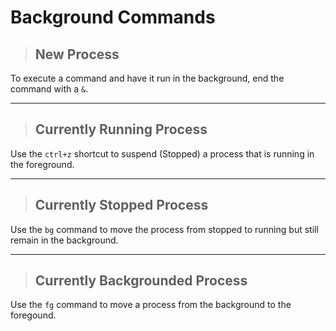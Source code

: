 # Background Commands

> ## **New Process**

To execute a command and have it run in the background, end the command with a `&`.

---

> ## **Currently Running Process**

Use the `ctrl+z` shortcut to suspend (Stopped) a process that is running in the foreground.

---

> ## **Currently Stopped Process**

Use the `bg` command to move the process from stopped to running but still remain in the background.

---

> ## **Currently Backgrounded Process**

Use the `fg` command to move a process from the background to the foregound. 